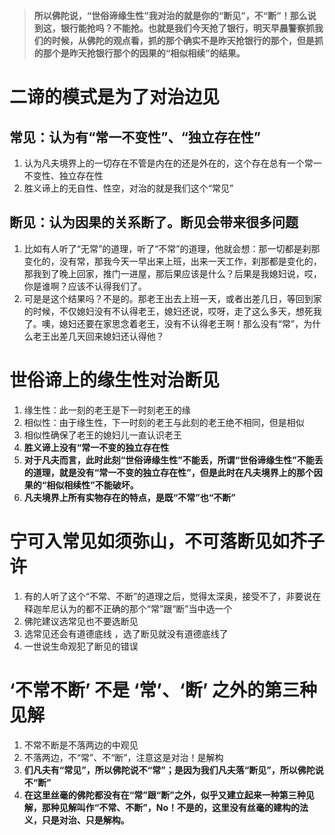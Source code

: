 
>**所以佛陀说，“世俗谛缘生性”我对治的就是你的“断见”，不“断”！那么说到这，银行能抢吗？不能抢。也就是我们今天抢了银行，明天早晨警察抓我们的时候，从佛陀的观点看，抓的那个确实不是昨天抢银行的那个，但是抓的那个是昨天抢银行那个的因果的“相似相续”的结果。**

# 二谛的模式是为了对治边见
## **常见：认为有“常一不变性”、“独立存在性”**
1. 认为凡夫境界上的一切存在不管是内在的还是外在的，这个存在总有一个常一不变性、独立存在性
2. 胜义谛上的无自性、性空，对治的就是我们这个“常见”
## **断见：认为因果的关系断了。断见会带来很多问题** 
1. 比如有人听了“无常”的道理，听了“不常”的道理，他就会想：那一切都是刹那变化的，没有常，那我今天一早出来上班，出来一天工作，刹那都是变化的，那我到了晚上回家，推门一进屋，那后果应该是什么？后果是我媳妇说，哎，你是谁啊？应该不认得我们了。
2. 可是是这个结果吗？不是的。那老王出去上班一天，或者出差几日，等回到家的时候，不仅媳妇没有不认得老王，媳妇还说，哎呀，走了这么多天，想死我了。噢，媳妇还要在家思念着老王，没有不认得老王啊！那么没有“常”，为什么老王出差几天回来媳妇还认得他？

# 世俗谛上的缘生性对治断见
1. 缘生性：此一刻的老王是下一时刻老王的缘
2. 相似性：由于缘生性，下一时刻的老王与此刻的老王绝不相同，但是相似
3. 相似性确保了老王的媳妇儿一直认识老王
4. **胜义谛上没有“常一不变的独立存在性**
5. **对于凡夫而言，此时此刻“世俗谛缘生性”不能丢，所谓“世俗谛缘生性”不能丢的道理，就是没有“常一不变的独立存在性”，但是此时在凡夫境界上的那个因果的“相似相续性”不能破坏。**
6. **凡夫境界上所有实物存在的特点，是既“不常”也“不断”**

# 宁可入常见如须弥山，不可落断见如芥子许
1. 有的人听了这个“不常、不断”的道理之后，觉得太深奥，接受不了，非要说在释迦牟尼认为的都不正确的那个“常”跟“断”当中选一个
2. 佛陀建议选常见也不要选断见
3. 选常见还会有道德底线 ，选了断见就没有道德底线了
4. 一世说生命观犯了断见的错误

# ‘不常不断’ 不是 ‘常’、‘断’ 之外的第三种见解
1. 不常不断是不落两边的中观见
2. 不落两边，不“常”、不“断”，注意这是对治！是解构
3. **们凡夫有“常见”，所以佛陀说不“常”；是因为我们凡夫落“断见”，所以佛陀说不“断”**
4. **在这里丝毫的佛陀都没有在“常”跟“断”之外，似乎又建立起来一种第三种见解，那种见解叫作“不常、不断”，No！不是的，这里没有丝毫的建构的法义，只是对治、只是解构。**